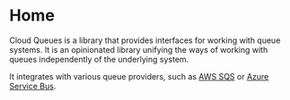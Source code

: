 # Home

Cloud Queues is a library that provides interfaces for working with queue systems. It is an opinionated library unifying the ways of working with queues independently of the underlying system.

It integrates with various queue providers, such as [AWS SQS](systems/sqs.md) or [Azure Service Bus](systems/service-bus.md).
